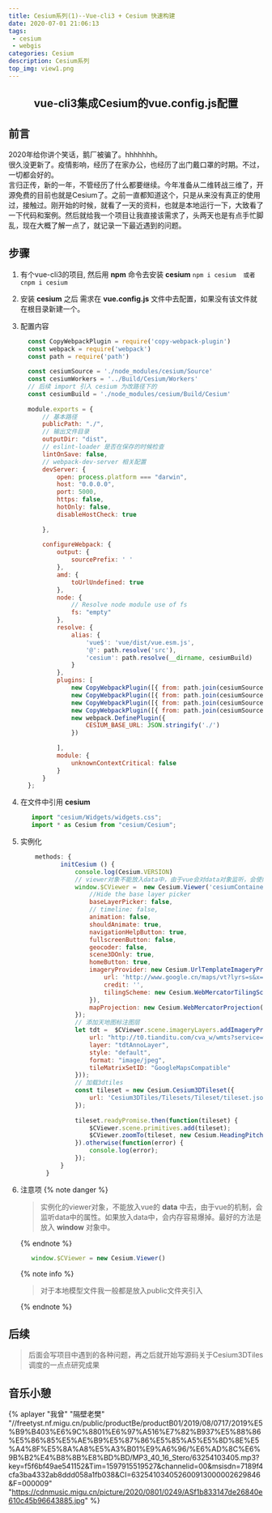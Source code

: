 ```yaml
---
title: Cesium系列(1)--Vue-cli3 + Cesium 快速构建
date: 2020-07-01 21:06:13
tags: 
 - cesium 
 - webgis 
categories: Cesium
description: Cesium系列
top_img: view1.png
---
```


## <center>vue-cli3集成Cesium的vue.config.js配置<center/>

## 前言
  2020年给你讲个笑话，鹅厂被骗了。hhhhhhh。   
  很久没更新了。疫情影响，经历了在家办公，也经历了出门戴口罩的时期。不过，一切都会好的。   
  言归正传，新的一年，不管经历了什么都要继续。今年准备从二维转战三维了，开源免费的目前也就是Cesium了。之前一直都知道这个，只是从来没有真正的使用过，接触过。刚开始的时候，就看了一天的资料，也就是本地运行一下，大致看了一下代码和案例。然后就给我一个项目让我直接该需求了，头两天也是有点手忙脚乱，现在大概了解一点了，就记录一下最近遇到的问题。
 
## 步骤
  1. 有个vue-cli3的项目, 然后用 **npm** 命令去安装 **cesium**
    ```
       npm i cesium  或者 cnpm i cesium 
    ```
  2. 安装 **cesium** 之后 需求在 **vue.config.js** 文件中去配置，如果没有该文件就在根目录新建一个。
  3. 配置内容
      ```js
        const CopyWebpackPlugin = require('copy-webpack-plugin')
        const webpack = require('webpack')
        const path = require('path')
        
        const cesiumSource = './node_modules/cesium/Source'
        const cesiumWorkers = '../Build/Cesium/Workers'
        // 后续 import 引入 cesium 为改路径下的
        const cesiumBuild = './node_modules/cesium/Build/Cesium'
        
        module.exports = {
            // 基本路径
            publicPath: "./",
            // 输出文件目录
            outputDir: "dist",
            // eslint-loader 是否在保存的时候检查
            lintOnSave: false,
            // webpack-dev-server 相关配置
            devServer: {
                open: process.platform === "darwin",
                host: "0.0.0.0",
                port: 5000,
                https: false,
                hotOnly: false,
                disableHostCheck: true
        
            },
        
            configureWebpack: {
                output: {
                    sourcePrefix: ' '
                },
                amd: {
                    toUrlUndefined: true
                },
                node: {
                    // Resolve node module use of fs
                    fs: "empty"
                },
                resolve: {
                    alias: {
                        'vue$': 'vue/dist/vue.esm.js',
                        '@': path.resolve('src'),
                        'cesium': path.resolve(__dirname, cesiumBuild)
                    }
                },
                plugins: [
                    new CopyWebpackPlugin([{ from: path.join(cesiumSource, cesiumWorkers), to: 'Workers' }]),
                    new CopyWebpackPlugin([{ from: path.join(cesiumSource, 'Assets'), to: 'Assets' }]),
                    new CopyWebpackPlugin([{ from: path.join(cesiumSource, 'Widgets'), to: 'Widgets' }]),
                    new CopyWebpackPlugin([{ from: path.join(cesiumSource, '../Build/Cesium/ThirdParty'), to: 'ThirdParty' }]),
                    new webpack.DefinePlugin({
                        CESIUM_BASE_URL: JSON.stringify('./')
                    })
        
                ],
                module: {
                    unknownContextCritical: false
                }
            }
        };
      ```
  4. 在文件中引用 **cesium**
     ```js
        import "cesium/Widgets/widgets.css";
        import * as Cesium from "cesium/Cesium";
     ```
  5. 实例化  
     ```js
         methods: {
                initCesium () {
                    console.log(Cesium.VERSION)
                    // viewer对象不能放入data中，由于vue会对data对象监听，会使内存暴增。
                    window.$CViewer =  new Cesium.Viewer('cesiumContainer', {
                        //Hide the base layer picker
                        baseLayerPicker: false,
                        // timeline: false,
                        animation: false,
                        shouldAnimate: true,
                        navigationHelpButton: true,
                        fullscreenButton: false,
                        geocoder: false,
                        scene3DOnly: true,
                        homeButton: true,
                        imageryProvider: new Cesium.UrlTemplateImageryProvider({
                            url: 'http://www.google.cn/maps/vt?lyrs=s&x={x}&y={y}&z={z}',
                            credit: '',
                            tilingScheme: new Cesium.WebMercatorTilingScheme()
                        }),
                        mapProjection: new Cesium.WebMercatorProjection()
                    });
                    // 添加天地图标注图层
                    let tdt =  $CViewer.scene.imageryLayers.addImageryProvider(new Cesium.WebMapTileServiceImageryProvider({
                        url: "http://t0.tianditu.com/cva_w/wmts?service=wmts&request=GetTile&version=1.0.0&LAYER=cva&tileMatrixSet=w&TileMatrix={TileMatrix}&TileRow={TileRow}&TileCol={TileCol}&style=default&format=tiles&tk=f47269183506137375ed3a960cb675cd",
                        layer: "tdtAnnoLayer",
                        style: "default",
                        format: "image/jpeg",
                        tileMatrixSetID: "GoogleMapsCompatible"
                    }));
                    // 加载3dtiles
                    const tileset = new Cesium.Cesium3DTileset({
                        url: 'Cesium3DTiles/Tilesets/Tileset/tileset.json'
                    });
        
                    tileset.readyPromise.then(function(tileset) {
                        $CViewer.scene.primitives.add(tileset);
                        $CViewer.zoomTo(tileset, new Cesium.HeadingPitchRange(0.0, -0.5, tileset.boundingSphere.radius * 2.0));
                    }).otherwise(function(error) {
                        console.log(error);
                    });
                }
            }
     ```
  6. 注意项
     {% note danger %} 
     
     > 实例化的viewer对象，不能放入vue的 **data** 中去，由于vue的机制，会监听data中的属性。如果放入data中，会内存容易爆掉。最好的方法是放入 **window** 对象中。
     
     {% endnote %} 
     
      ```js
         window.$CViewer = new Cesium.Viewer()
      ```   
     
     {% note info %} 
       
      > 对于本地模型文件我一般都是放入public文件夹引入
       
     {% endnote %} 
     
## 后续
  > 后面会写项目中遇到的各种问题，再之后就开始写源码关于Cesium3DTiles调度的一点点研究成果  

## 音乐小憩
{% aplayer "我曾" "隔壁老樊" "//freetyst.nf.migu.cn/public/productBe/productB01/2019/08/0717/2019%E5%B9%B403%E6%9C%8801%E6%97%A516%E7%82%B937%E5%88%86%E5%86%85%E5%AE%B9%E5%87%86%E5%85%A5%E5%8D%8E%E5%A4%8F%E5%8A%A8%E5%A3%B01%E9%A6%96/%E6%AD%8C%E6%9B%B2%E4%B8%8B%E8%BD%BD/MP3_40_16_Stero/63254103405.mp3?key=f5f6bf49ae541152&Tim=1597915519527&channelid=00&msisdn=7189f4cfa3ba4332ab8ddd058a1fb038&CI=632541034052600913000002629846&F=000009" "https://cdnmusic.migu.cn/picture/2020/0801/0249/ASf1b833147de26840e610c45b96643885.jpg"  %}
